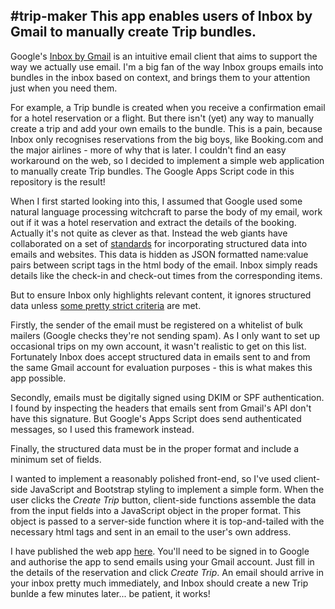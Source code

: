 #trip-maker
This app enables users of Inbox by Gmail to manually create Trip bundles.
---
Google's [Inbox by Gmail](http://www.google.com/inbox/) is an intuitive email client that aims to support the way we actually use email.  I'm a big fan of the way Inbox groups emails into bundles in the inbox based on context, and brings them to your attention just when you need them.

For example, a Trip bundle is created when you receive a confirmation email for a hotel reservation or a flight.  But there isn't (yet) any way to manually create a trip and add your own emails to the bundle.  This is a pain, because Inbox only recognises reservations from the big boys, like Booking.com and the major airlines - more of why that is later.  I couldn't find an easy workaround on the web, so I decided to implement a simple web application to manually create Trip bundles.  The Google Apps Script code in this repository is the result!

When I first started looking into this, I assumed that Google used some natural language processing witchcraft to parse the body of my email, work out if it was a hotel reservation and extract the details of the booking.  Actually it's not quite as clever as that.  Instead the web giants have collaborated on a set of [standards](http://schema.org) for incorporating structured data into emails and websites.  This data is hidden as JSON formatted name:value pairs between script tags in the html body of the email.  Inbox simply reads details like the check-in and check-out times from the corresponding items. 

But to ensure Inbox only highlights relevant content, it ignores structured data unless [some pretty strict criteria](https://developers.google.com/gmail/markup/registering-with-google#registration_guidelines) are met.

Firstly, the sender of the email must be registered on a whitelist of bulk mailers (Google checks they're not sending spam).  As I only want to set up occasional trips on my own account, it wasn't realistic to get on this list.  Fortunately Inbox does accept structured data in emails sent to and from the same Gmail account for evaluation purposes - this is what makes this app possible.

Secondly, emails must be digitally signed using DKIM or SPF authentication.  I found by inspecting the headers that emails sent from Gmail's API don't have this signature.  But Google's Apps Script does send authenticated messages, so I used this framework instead.

Finally, the structured data must be in the proper format and include a minimum set of fields.

I wanted to implement a reasonably polished front-end, so I've used client-side JavaScript and Bootstrap styling to implement a simple form.  When the user clicks the *Create Trip* button, client-side functions assemble the data from the input fields into a JavaScript object in the proper format.  This object is passed to a server-side function where it is top-and-tailed with the necessary html tags and sent in an email to the user's own address.

I have published the web app [here](https://goo.gl/grOK2u).  You'll need to be signed in to Google and authorise the app to send emails using your Gmail account.  Just fill in the details of the reservation and click *Create Trip*.  An email should arrive in your inbox pretty much immediately, and Inbox should create a new Trip bunlde a few minutes later... be patient, it works!
